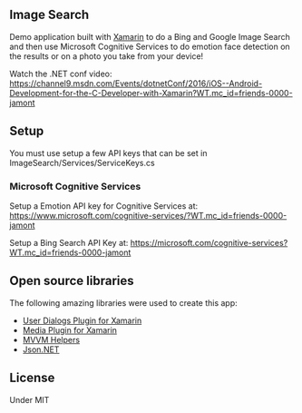 ## Image Search 

Demo application built with [Xamarin](http://xamarin.com) to do a Bing and Google Image Search and then use Microsoft Cognitive Services to do emotion face detection on the results or on a photo you take from your device!

Watch the .NET conf video: https://channel9.msdn.com/Events/dotnetConf/2016/iOS--Android-Development-for-the-C-Developer-with-Xamarin?WT.mc_id=friends-0000-jamont

## Setup

You must use setup a few API keys that can be set in ImageSearch/Services/ServiceKeys.cs

### Microsoft Cognitive Services

Setup a Emotion API key for Cognitive Services at: https://www.microsoft.com/cognitive-services/?WT.mc_id=friends-0000-jamont

Setup a Bing Search API Key at: https://microsoft.com/cognitive-services?WT.mc_id=friends-0000-jamont


## Open source libraries
The following amazing libraries were used to create this app:

* [User Dialogs Plugin for Xamarin](https://github.com/aritchie/userdialogs)
* [Media Plugin for Xamarin](https://github.com/jamesmontemagno/Xamarin.Plugins/tree/master/Media)
* [MVVM Helpers](https://github.com/jamesmontemagno/mvvm-helpers)
* [Json.NET](http://www.newtonsoft.com/json)

## License

Under MIT
